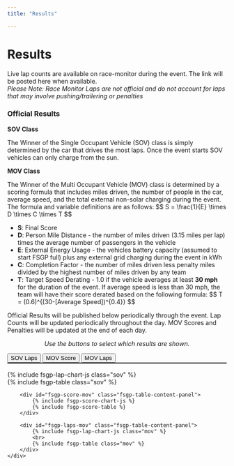 ```yaml
---
title: "Results"

---
```


# Results

Live lap counts are available on race-monitor during the event. The link will be posted here when available.<br>
 _Please Note: Race Monitor Laps are not official and do not account for laps that may involve pushing/trailering or penalties_

### Official Results

__SOV Class__

The Winner of the Single Occupant Vehicle (SOV) class is simply determined by the car that drives the most laps. Once the event starts SOV vehicles can only charge from the sun. 

__MOV Class__

The Winner of the Multi Occupant Vehicle (MOV) class is determined by a scoring formula that includes miles driven, the number of people in the car, average speed, and the total external non-solar charging during the event. The formula and variable definitions are as follows: 
\$$ S = \frac{1}{E} \times D \times C \times T $$
- __S__: Final Score
- __D__: Person Mile Distance - the number of miles driven (3.15 miles per lap) times the average number of passengers in the vehicle 
- __E__: External Energy Usage - the vehicles battery capacity (assumed to start FSGP full) plus any external grid charging during the event in kWh
- __C__: Completion Factor - the number of miles driven less penalty miles divided by the highest number of miles driven by any team 
- __T__: Target Speed Derating - 1.0 if the vehicle averages at least <b>30 mph</b> for the duration of the event. If average speed is less than 30 mph, the team will have their score derated based on the following formula: \$$ T = (0.6)^{(30-[Average Speed])^{0.4}} $$


Official Results will be published below periodically through the event. Lap Counts will be updated periodically throughout the day. MOV Scores and Penalties will be updated at the end of each day. 

<p style="text-align:center;"><i>Use the buttons to select which results are shown.</i></p>

<div class="fsgp-tab-container">
    <div class="fsgp-tab-buttons" style="border-bottom:2px solid;border-bottom-color:black;">
        <button class="fsgp-tab-button active" onclick="showFsgpTab('fsgp-table-sov')">SOV Laps</button>
        <button class="fsgp-tab-button" onclick="showFsgpTab('fsgp-score-mov')">MOV Score</button>
        <button class="fsgp-tab-button" onclick="showFsgpTab('fsgp-laps-mov')">MOV Laps</button>
    </div>
<br>
    <div class="fsgp-tab-content">
        <div id="fsgp-table-sov" class="fsgp-table-content-panel">
            {% include fsgp-lap-chart-js class="sov" %}
			<br>
			{% include fsgp-table class="sov" %} 
        </div>

        <div id="fsgp-score-mov" class="fsgp-table-content-panel">
			{% include fsgp-score-chart-js %}
			{% include fsgp-score-table %} 
        </div>

        <div id="fsgp-laps-mov" class="fsgp-table-content-panel">
            {% include fsgp-lap-chart-js class="mov" %}
			<br>
			{% include fsgp-table class="mov" %} 
        </div>
    </div>
</div>



